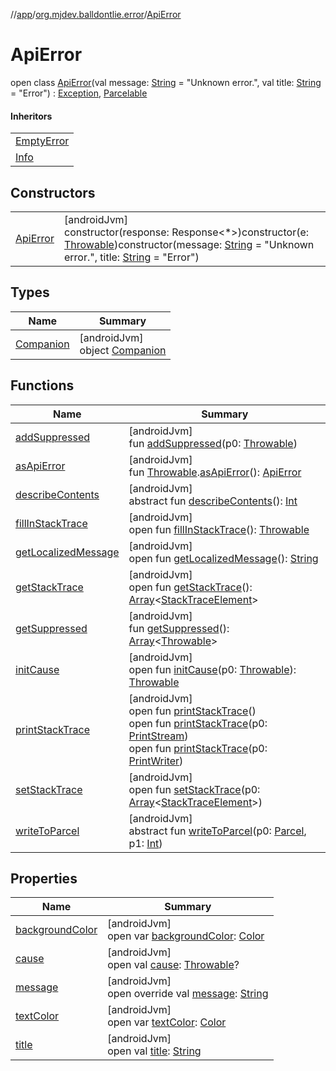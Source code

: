 //[app](../../../index.md)/[org.mjdev.balldontlie.error](../index.md)/[ApiError](index.md)

# ApiError

open class [ApiError](index.md)(val message: [String](https://kotlinlang.org/api/latest/jvm/stdlib/kotlin/-string/index.html) = &quot;Unknown error.&quot;, val title: [String](https://kotlinlang.org/api/latest/jvm/stdlib/kotlin/-string/index.html) = &quot;Error&quot;) : [Exception](https://developer.android.com/reference/kotlin/java/lang/Exception.html), [Parcelable](https://developer.android.com/reference/kotlin/android/os/Parcelable.html)

#### Inheritors

| |
|---|
| [EmptyError](../-empty-error/index.md) |
| [Info](../-info/index.md) |

## Constructors

| | |
|---|---|
| [ApiError](-api-error.md) | [androidJvm]<br>constructor(response: Response&lt;*&gt;)constructor(e: [Throwable](https://kotlinlang.org/api/latest/jvm/stdlib/kotlin/-throwable/index.html))constructor(message: [String](https://kotlinlang.org/api/latest/jvm/stdlib/kotlin/-string/index.html) = &quot;Unknown error.&quot;, title: [String](https://kotlinlang.org/api/latest/jvm/stdlib/kotlin/-string/index.html) = &quot;Error&quot;) |

## Types

| Name | Summary |
|---|---|
| [Companion](-companion/index.md) | [androidJvm]<br>object [Companion](-companion/index.md) |

## Functions

| Name | Summary |
|---|---|
| [addSuppressed](../-info/index.md#282858770%2FFunctions%2F-912451524) | [androidJvm]<br>fun [addSuppressed](../-info/index.md#282858770%2FFunctions%2F-912451524)(p0: [Throwable](https://kotlinlang.org/api/latest/jvm/stdlib/kotlin/-throwable/index.html)) |
| [asApiError](-companion/as-api-error.md) | [androidJvm]<br>fun [Throwable](https://kotlinlang.org/api/latest/jvm/stdlib/kotlin/-throwable/index.html).[asApiError](-companion/as-api-error.md)(): [ApiError](index.md) |
| [describeContents](../-info/index.md#-1578325224%2FFunctions%2F-912451524) | [androidJvm]<br>abstract fun [describeContents](../-info/index.md#-1578325224%2FFunctions%2F-912451524)(): [Int](https://kotlinlang.org/api/latest/jvm/stdlib/kotlin/-int/index.html) |
| [fillInStackTrace](../-info/index.md#-1102069925%2FFunctions%2F-912451524) | [androidJvm]<br>open fun [fillInStackTrace](../-info/index.md#-1102069925%2FFunctions%2F-912451524)(): [Throwable](https://kotlinlang.org/api/latest/jvm/stdlib/kotlin/-throwable/index.html) |
| [getLocalizedMessage](../-info/index.md#1043865560%2FFunctions%2F-912451524) | [androidJvm]<br>open fun [getLocalizedMessage](../-info/index.md#1043865560%2FFunctions%2F-912451524)(): [String](https://kotlinlang.org/api/latest/jvm/stdlib/kotlin/-string/index.html) |
| [getStackTrace](../-info/index.md#2050903719%2FFunctions%2F-912451524) | [androidJvm]<br>open fun [getStackTrace](../-info/index.md#2050903719%2FFunctions%2F-912451524)(): [Array](https://kotlinlang.org/api/latest/jvm/stdlib/kotlin/-array/index.html)&lt;[StackTraceElement](https://developer.android.com/reference/kotlin/java/lang/StackTraceElement.html)&gt; |
| [getSuppressed](../-info/index.md#672492560%2FFunctions%2F-912451524) | [androidJvm]<br>fun [getSuppressed](../-info/index.md#672492560%2FFunctions%2F-912451524)(): [Array](https://kotlinlang.org/api/latest/jvm/stdlib/kotlin/-array/index.html)&lt;[Throwable](https://kotlinlang.org/api/latest/jvm/stdlib/kotlin/-throwable/index.html)&gt; |
| [initCause](../-info/index.md#-418225042%2FFunctions%2F-912451524) | [androidJvm]<br>open fun [initCause](../-info/index.md#-418225042%2FFunctions%2F-912451524)(p0: [Throwable](https://kotlinlang.org/api/latest/jvm/stdlib/kotlin/-throwable/index.html)): [Throwable](https://kotlinlang.org/api/latest/jvm/stdlib/kotlin/-throwable/index.html) |
| [printStackTrace](../-info/index.md#-1769529168%2FFunctions%2F-912451524) | [androidJvm]<br>open fun [printStackTrace](../-info/index.md#-1769529168%2FFunctions%2F-912451524)()<br>open fun [printStackTrace](../-info/index.md#1841853697%2FFunctions%2F-912451524)(p0: [PrintStream](https://developer.android.com/reference/kotlin/java/io/PrintStream.html))<br>open fun [printStackTrace](../-info/index.md#1175535278%2FFunctions%2F-912451524)(p0: [PrintWriter](https://developer.android.com/reference/kotlin/java/io/PrintWriter.html)) |
| [setStackTrace](../-info/index.md#2135801318%2FFunctions%2F-912451524) | [androidJvm]<br>open fun [setStackTrace](../-info/index.md#2135801318%2FFunctions%2F-912451524)(p0: [Array](https://kotlinlang.org/api/latest/jvm/stdlib/kotlin/-array/index.html)&lt;[StackTraceElement](https://developer.android.com/reference/kotlin/java/lang/StackTraceElement.html)&gt;) |
| [writeToParcel](../-info/index.md#-1754457655%2FFunctions%2F-912451524) | [androidJvm]<br>abstract fun [writeToParcel](../-info/index.md#-1754457655%2FFunctions%2F-912451524)(p0: [Parcel](https://developer.android.com/reference/kotlin/android/os/Parcel.html), p1: [Int](https://kotlinlang.org/api/latest/jvm/stdlib/kotlin/-int/index.html)) |

## Properties

| Name | Summary |
|---|---|
| [backgroundColor](background-color.md) | [androidJvm]<br>open var [backgroundColor](background-color.md): [Color](https://developer.android.com/reference/kotlin/androidx/compose/ui/graphics/Color.html) |
| [cause](../-info/index.md#-654012527%2FProperties%2F-912451524) | [androidJvm]<br>open val [cause](../-info/index.md#-654012527%2FProperties%2F-912451524): [Throwable](https://kotlinlang.org/api/latest/jvm/stdlib/kotlin/-throwable/index.html)? |
| [message](message.md) | [androidJvm]<br>open override val [message](message.md): [String](https://kotlinlang.org/api/latest/jvm/stdlib/kotlin/-string/index.html) |
| [textColor](text-color.md) | [androidJvm]<br>open var [textColor](text-color.md): [Color](https://developer.android.com/reference/kotlin/androidx/compose/ui/graphics/Color.html) |
| [title](title.md) | [androidJvm]<br>open val [title](title.md): [String](https://kotlinlang.org/api/latest/jvm/stdlib/kotlin/-string/index.html) |

